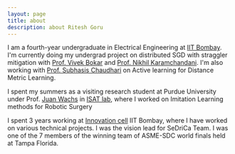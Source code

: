 ```yaml
---
layout: page
title: about
description: about Ritesh Goru
---
```


I am a fourth-year undergraduate in Electrical Engineering at [IIT Bombay](http://iitb.ac.in/). I'm currently doing my undergrad project on distributed SGD with straggler mitigation with [Prof. Vivek Bokar](https://en.wikipedia.org/wiki/Vivek_Borkar) and [Prof. Nikhil Karamchandani](https://sites.google.com/site/nikhilkaram/). I'm also working with [Prof. Subhasis Chaudhari](https://en.wikipedia.org/wiki/Subhasis_Chaudhuri) on Active learning for Distance Metric Learning.

I spent my summers as a visiting research student at Purdue University under Prof. [Juan Wachs](https://web.ics.purdue.edu/~jpwachs/) in [ISAT lab](https://engineering.purdue.edu/isat/), where I worked on Imitation Learning methods for Robotic Surgery

I spent 3 years working at [Innovation cell](http://www.umiciitb.com/) IIT Bombay, where I have worked on various technical projects. I was the vision lead for SeDriCa Team. I was one of the 7 members of the winning team of ASME-SDC world finals held at Tampa Florida.

